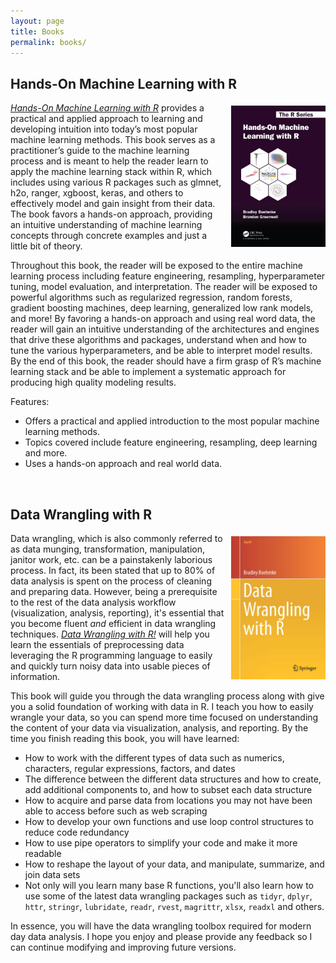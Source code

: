 ```yaml
---
layout: page
title: Books
permalink: books/
---
```


## Hands-On Machine Learning with R &nbsp;&nbsp; <a href="https://www.crcpress.com/Hands-On-Machine-Learning-with-R/Boehmke-Greenwell/p/book/9781138495685" style="color:black;"><i class="fa fa-amazon" style="font-size:.7em"></i></a>

<a href="http://www.springer.com/us/book/9783319455983"><img src="/public/images/homlr_cover.jpg" alt="Hands-On Machine Learning with R" style="float:right; margin: 5px 0px 10px 10px; width: 30%; height: 30%;"></a>
<em><a href="https://www.crcpress.com/Hands-On-Machine-Learning-with-R/Boehmke-Greenwell/p/book/9781138495685">Hands-On Machine Learning with R</a></em> provides a practical and applied approach to learning and developing intuition into today’s most popular machine learning methods. This book serves as a practitioner’s guide to the machine learning process and is meant to help the reader learn to apply the machine learning stack within R, which includes using various R packages such as glmnet, h2o, ranger, xgboost, keras, and others to effectively model and gain insight from their data. The book favors a hands-on approach, providing an intuitive understanding of machine learning concepts through concrete examples and just a little bit of theory. 

Throughout this book, the reader will be exposed to the entire machine learning process including feature engineering, resampling, hyperparameter tuning, model evaluation, and interpretation. The reader will be exposed to powerful algorithms such as regularized regression, random forests, gradient boosting machines, deep learning, generalized low rank models, and more! By favoring a hands-on approach and using real word data, the reader will gain an intuitive understanding of the architectures and engines that drive these algorithms and packages, understand when and how to tune the various hyperparameters, and be able to interpret model results. By the end of this book, the reader should have a firm grasp of R’s machine learning stack and be able to implement a systematic approach for producing high quality modeling results.

Features:

- Offers a practical and applied introduction to the most popular machine learning methods.
- Topics covered include feature engineering, resampling, deep learning and more.
- Uses a hands-on approach and real world data.

<br>

## Data Wrangling with R &nbsp;&nbsp; <a href="https://www.amazon.com/Data-Wrangling-R-Use/dp/3319455982/ref=sr_1_1?ie=UTF8&qid=1476410448&sr=8-1&keywords=data+wrangling+with+r" style="color:black;"><i class="fa fa-amazon" style="font-size:.7em"></i></a>

<a href="http://www.springer.com/us/book/9783319455983"><img src="/public/images/data_wranglin_book.jpg" alt="Data Wrangling with R" style="float:right; margin: 5px 0px 10px 10px; width: 30%; height: 30%;"></a>
Data wrangling, which is also commonly referred to as data munging, transformation, manipulation, janitor work, etc. can be a painstakenly laborious process. In fact, its been stated that up to 80% of data analysis is spent on the process of cleaning and preparing data. However, being a prerequisite to the rest of the data analysis workflow (visualization, analysis, reporting), it's essential that you become fluent <em>and</em> efficient in data wrangling techniques.  <em><a href="http://www.springer.com/us/book/9783319455983">Data Wrangling with R!</a></em> will help you learn the essentials of preprocessing data leveraging the R programming language to easily and quickly turn noisy data into usable pieces of information.

This book will guide you through the data wrangling process along with give you a solid foundation of working with data in R. I teach you how to easily wrangle your data, so you can spend more time focused on understanding the content of your data via visualization, analysis, and reporting. By the time you finish reading this book, you will have learned:

- How to work with the different types of data such as numerics, characters, regular expressions, factors, and dates
- The difference between the different data structures and how to create, add additional components to, and how to subset each data structure
- How to acquire and parse data from locations you may not have been able to access before such as web scraping
- How to develop your own functions and use loop control structures to reduce code redundancy
- How to use pipe operators to simplify your code and make it more readable
- How to reshape the layout of your data, and manipulate, summarize, and join data sets
- Not only will you learn many base R functions, you'll also learn how to use some of the latest data wrangling packages such as `tidyr`, `dplyr`, `httr`, `stringr`, `lubridate`, `readr`, `rvest`, `magrittr`, `xlsx`, `readxl` and others.

In essence, you will have the data wrangling toolbox required for modern day data analysis.  I hope you enjoy and please provide any feedback so I can continue modifying and improving future versions.
